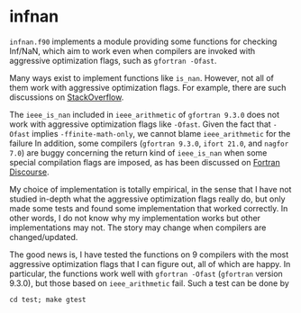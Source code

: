 # infnan

`infnan.f90` implements a module providing some functions for checking Inf/NaN, which aim to work
even when compilers are invoked with aggressive optimization flags, such as `gfortran -Ofast`.

Many ways exist to implement functions like `is_nan`. However, not all of them work with
aggressive optimization flags. For example, there are such discussions on
[StackOverflow](https://stackoverflow.com/questions/15944614).

The `ieee_is_nan` included in `ieee_arithmetic` of `gfortran 9.3.0` does not work with aggressive
optimization flags like `-Ofast`.
Given the fact that `-Ofast` implies `-ffinite-math-only`, we cannot blame `ieee_arithmetic` for
the failure In addition, some compilers
(`gfortran 9.3.0`, `ifort 21.0`, and `nagfor 7.0`) are buggy concerning the return
kind of `ieee_is_nan` when some special compilation flags are imposed, as has been discussed
on [Fortran Discourse](https://fortran-lang.discourse.group/t/is-this-expected-fortran-standard-is-not-respected-by-gfortran-fdefault-integer-8-ifort-i8-or-nagfor-i8).

My choice of implementation is totally empirical, in the sense that I have not studied in-depth what the aggressive optimization flags really do, but only made some tests and found some implementation that worked correctly. In other words, I do not know why my implementation works but other implementations may not. The story may change when compilers are changed/updated.

The good news is, I have tested the functions on 9 compilers with the most aggressive optimization flags that I can figure out, all of which are happy. In particular, the functions work well with `gfortran -Ofast` (`gfortran` version 9.3.0), but those based on `ieee_arithmetic` fail. Such a test can be done by
```
cd test; make gtest
```

